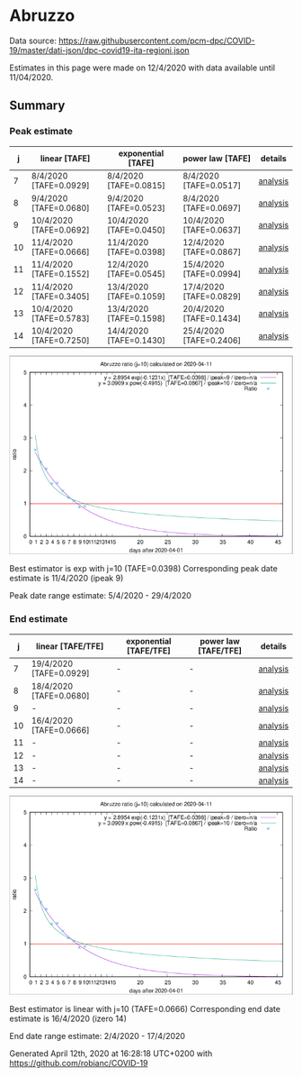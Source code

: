 # Abruzzo


Data source: https://raw.githubusercontent.com/pcm-dpc/COVID-19/master/dati-json/dpc-covid19-ita-regioni.json

Estimates in this page were made on 12/4/2020 with data available until 11/04/2020.


## Summary 

### Peak estimate 
|j|linear [TAFE]|exponential [TAFE]|power law [TAFE]|details|
|---|----|-----------|---------|-------|
|7|8/4/2020 [TAFE=0.0929]|8/4/2020 [TAFE=0.0815]|8/4/2020 [TAFE=0.0517]|[analysis](COVID-19_abruzzo_j7_2020-04-11.md)|
|8|9/4/2020 [TAFE=0.0680]|9/4/2020 [TAFE=0.0523]|8/4/2020 [TAFE=0.0697]|[analysis](COVID-19_abruzzo_j8_2020-04-11.md)|
|9|10/4/2020 [TAFE=0.0692]|10/4/2020 [TAFE=0.0450]|10/4/2020 [TAFE=0.0637]|[analysis](COVID-19_abruzzo_j9_2020-04-11.md)|
|10|11/4/2020 [TAFE=0.0666]|11/4/2020 [TAFE=0.0398]|12/4/2020 [TAFE=0.0867]|[analysis](COVID-19_abruzzo_j10_2020-04-11.md)|
|11|11/4/2020 [TAFE=0.1552]|12/4/2020 [TAFE=0.0545]|15/4/2020 [TAFE=0.0994]|[analysis](COVID-19_abruzzo_j11_2020-04-11.md)|
|12|11/4/2020 [TAFE=0.3405]|13/4/2020 [TAFE=0.1059]|17/4/2020 [TAFE=0.0829]|[analysis](COVID-19_abruzzo_j12_2020-04-11.md)|
|13|10/4/2020 [TAFE=0.5783]|13/4/2020 [TAFE=0.1598]|20/4/2020 [TAFE=0.1434]|[analysis](COVID-19_abruzzo_j13_2020-04-11.md)|
|14|10/4/2020 [TAFE=0.7250]|14/4/2020 [TAFE=0.1430]|25/4/2020 [TAFE=0.2406]|[analysis](COVID-19_abruzzo_j14_2020-04-11.md)|

![best peak estimate](COVID-19_abruzzo_j10_2020-04-11.png)

Best estimator is exp with j=10 (TAFE=0.0398)
Corresponding peak date estimate is 11/4/2020 (ipeak 9)


Peak date range estimate: 5/4/2020 - 29/4/2020

### End estimate 
|j|linear [TAFE/TFE]|exponential [TAFE/TFE]|power law [TAFE/TFE]|details|
|---|----|-----------|---------|-------|
|7|19/4/2020 [TAFE=0.0929]|-|-|[analysis](COVID-19_abruzzo_j7_2020-04-11.md)|
|8|18/4/2020 [TAFE=0.0680]|-|-|[analysis](COVID-19_abruzzo_j8_2020-04-11.md)|
|9|-|-|-|[analysis](COVID-19_abruzzo_j9_2020-04-11.md)|
|10|16/4/2020 [TAFE=0.0666]|-|-|[analysis](COVID-19_abruzzo_j10_2020-04-11.md)|
|11|-|-|-|[analysis](COVID-19_abruzzo_j11_2020-04-11.md)|
|12|-|-|-|[analysis](COVID-19_abruzzo_j12_2020-04-11.md)|
|13|-|-|-|[analysis](COVID-19_abruzzo_j13_2020-04-11.md)|
|14|-|-|-|[analysis](COVID-19_abruzzo_j14_2020-04-11.md)|

![best zero estimate](COVID-19_abruzzo_j10_2020-04-11.png)

Best estimator is linear with j=10 (TAFE=0.0666)
Corresponding end date estimate is 16/4/2020 (izero 14)


End date range estimate: 2/4/2020 - 17/4/2020

Generated April 12th, 2020 at 16:28:18 UTC+0200 with https://github.com/robianc/COVID-19

